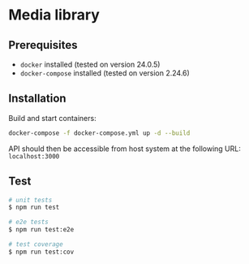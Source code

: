 # Media library

## Prerequisites

- `docker` installed (tested on version 24.0.5)
- `docker-compose` installed (tested on version 2.24.6)

## Installation

Build and start containers:
```bash
docker-compose -f docker-compose.yml up -d --build
```
API should then be accessible from host system at the following URL: `localhost:3000`


## Test

```bash
# unit tests
$ npm run test

# e2e tests
$ npm run test:e2e

# test coverage
$ npm run test:cov
```
